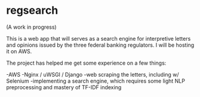 # regsearch

(A work in progress)

This is a web app that will serves as a search engine for interpretive letters and opinions issued by the three federal banking regulators. 
I will be hosting it on AWS.

The project has helped me get some experience on a few things:

-AWS
-Nginx / uWSGI / Django
-web scraping the letters, including w/ Selenium
-implementing a search engine, which requires some light NLP preprocessing and mastery of TF-IDF indexing
